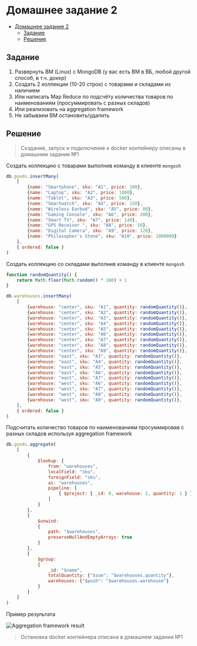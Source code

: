 # Домашнее задание 2

- [Домашнее задание 2](#домашнее-задание-2)
  - [Задание](#задание)
  - [Решение](#решение)
 

## Задание

1. Развернуть ВМ (Linux) с MongoDB (у вас есть ВМ в ВБ, любой другой способ, в т.ч. докер)
2. Создать 2 коллекции (10-20 строк) с товарами и складами их наличием
3. Или  написать  Map  Reduce  по  подсчёту  количества  товаров  по  наименованиям 
(просуммировать с разных складов)
4. Или реализовать на aggregation framework
5. Не забываем ВМ остановить/удалить

## Решение

> Создание, запуск и подключение к docker контейнеру описаны в домашнем задании №1

Создать коллекцию с товарами выполнив команду в клиенте `mongosh`

```js
db.goods.insertMany(
    [
        {name: "Smartphone", sku: "A1", price: 100},
        {name: "Laptop", sku: "A2", price: 1000},
        {name: "Tablet", sku: "A3", price: 500},
        {name: "Smartwatch", sku: "A4", price: 150},
        {name: "Wireless Earbud", sku: "A5", price: 80},
        {name: "Gaming Console", sku: "A6", price: 200},
        {name: "Smart TV", sku: "A7", price: 140},
        {name: "GPS Receiver ", sku: "A8", price: 50},
        {name: "Digital Camera", sku: "A9", price: 120},
        {name: "Philosopher's Stone", sku: "A10", price: 1000000}
    ],
    { ordered: false }
)
```

Создать коллекцию со складами выполнив команду в клиенте `mongosh`

```js
function randomQuantity() {
    return Math.floor(Math.random() * 100) + 1
}

db.warehouses.insertMany(
    [
        {warehouse: "center", sku: "A1", quantity: randomQuantity()},
        {warehouse: "center", sku: "A2", quantity: randomQuantity()},
        {warehouse: "center", sku: "A3", quantity: randomQuantity()},
        {warehouse: "center", sku: "A4", quantity: randomQuantity()},
        {warehouse: "center", sku: "A5", quantity: randomQuantity()},
        {warehouse: "center", sku: "A6", quantity: randomQuantity()},
        {warehouse: "center", sku: "A7", quantity: randomQuantity()},
        {warehouse: "center", sku: "A8", quantity: randomQuantity()},
        {warehouse: "center", sku: "A9", quantity: randomQuantity()},
        {warehouse: "east", sku: "A3", quantity: randomQuantity()},
        {warehouse: "east", sku: "A4", quantity: randomQuantity()},
        {warehouse: "east", sku: "A5", quantity: randomQuantity()},
        {warehouse: "east", sku: "A6", quantity: randomQuantity()},
        {warehouse: "east", sku: "A7", quantity: randomQuantity()},
        {warehouse: "west", sku: "A6", quantity: randomQuantity()},
        {warehouse: "west", sku: "A7", quantity: randomQuantity()},
        {warehouse: "west", sku: "A8", quantity: randomQuantity()},
        {warehouse: "west", sku: "A9", quantity: randomQuantity()},
    ],
    { ordered: false }
)
```

Подсчитать  количество  товаров  по  наименованиям просуммировав с разных складов используя  aggregation framework

```js
db.goods.aggregate(
    [
        {
            $lookup: {
                from: "warehouses",
                localField: "sku",
                foreignField: "sku",
                as: "warehouses",
                pipeline: [ 
                    { $project: { _id: 0, warehouse: 1, quantity: 1 } }
                ]
            }
        },
        {
            $unwind:
            {
                path: "$warehouses",
                preserveNullAndEmptyArrays: true
            }
        },
        {
            $group:
            {
                _id: "$name",
                totalQuantity: {"$sum": "$warehouses.quantity"},
                warehouses: {"$push": "$warehouses.warehouse"}
            }
        }
    ]
)
```

Пример результата

![Aggregation framework result](./assets/hw02-af-res.png)

> Остановка docker контейнера описана в домашнем задании №1


